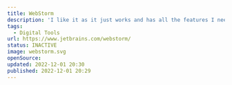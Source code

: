 ```yaml
---
title: WebStorm
description: 'I like it as it just works and has all the features I need built-in.'
tags:
  - Digital Tools
url: https://www.jetbrains.com/webstorm/
status: INACTIVE
image: webstorm.svg
openSource:
updated: 2022-12-01 20:30
published: 2022-12-01 20:29
---
```

